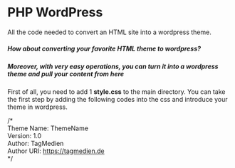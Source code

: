 # PHP WordPress
All the code needed to convert an HTML site into a wordpress theme.

##### How about converting your favorite HTML theme to wordpress?
##### Moreover, with very easy operations, you can turn it into a wordpress theme and pull your content from here

First of all, you need to add 1 **style.css** to the main directory. You can take the first step by adding the following codes into the css and introduce your theme in wordpress.

/* <br>
Theme Name: ThemeName <br>
Version: 1.0 <br>
Author: TagMedien <br>
Author URI: https://tagmedien.de <br>
*/ <br>
